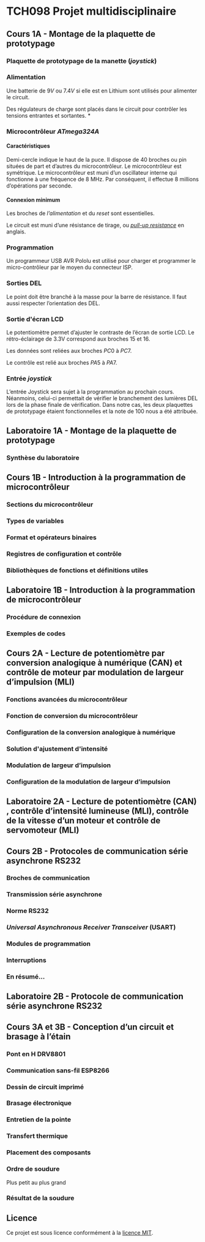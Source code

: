 # TCH098 Projet multidisciplinaire

## Cours 1A - Montage de la plaquette de prototypage

### Plaquette de prototypage de la manette (_joystick_)

### Alimentation

Une batterie de $9V$ ou $7.4V$ si elle est en Lithium sont utilisés pour alimenter le circuit.

Des régulateurs de charge sont placés dans le circuit pour contrôler les tensions entrantes et sortantes. *

### Microcontrôleur _ATmega324A_

#### Caractéristiques

Demi-cercle indique le haut de la puce. Il dispose de 40 broches ou pin situées de part et d’autres du microcontrôleur. Le microcontrôleur est symétrique.
Le microcontrôleur est muni d’un oscillateur interne qui fonctionne à une fréquence de 8 MHz. Par conséquent, il effectue 8 millions d’opérations par seconde.

#### Connexion minimum

Les broches de *l’alimentation* et du *reset* sont essentielles.

Le circuit est muni d’une résistance de tirage, ou [*pull-up resistance*](https://fr.wikipedia.org/wiki/R%C3%A9sistance_de_rappel) en anglais.

### Programmation

Un programmeur USB AVR Pololu est utilisé pour charger et programmer le micro-contrôleur par le moyen du connecteur ISP.

### Sorties DEL

Le point doit être branché à la masse pour la barre de résistance. Il faut aussi respecter l’orientation des DEL.

### Sortie d'écran LCD

Le potentiomètre permet d’ajuster le contraste de l’écran de sortie LCD. Le rétro-éclairage de 3.3V correspond aux broches $15$ et $16$.

Les données sont reliées aux broches $PC0$ à $PC7$. 

Le contrôle est relié aux broches $PA5$ à $PA7$.

### Entrée _joystick_

L’entrée Joystick sera sujet à la programmation au prochain cours. Néanmoins, celui-ci permettait de vérifier le branchement des lumières DEL lors de la phase finale de vérification. Dans notre cas, les deux plaquettes de prototypage étaient fonctionnelles et la note de $100%$ nous a été attribuée.

## Laboratoire 1A - Montage de la plaquette de prototypage

### Synthèse du laboratoire

## Cours 1B - Introduction à la programmation de microcontrôleur

### Sections du microcontrôleur

### Types de variables 

### Format et opérateurs binaires

### Registres de configuration et contrôle

### Bibliothèques de fonctions et définitions utiles

## Laboratoire 1B - Introduction à la programmation de microcontrôleur

### Procédure de connexion

### Exemples de codes

## Cours 2A - Lecture de potentiomètre par conversion analogique à numérique (CAN) et contrôle de moteur par modulation de largeur d’impulsion (MLI)

### Fonctions avancées du microcontrôleur

### Fonction de conversion du microcontrôleur

### Configuration de la conversion analogique à numérique

### Solution d'ajustement d'intensité

### Modulation de largeur d’impulsion

### Configuration de la modulation de largeur d’impulsion

## Laboratoire 2A - Lecture de potentiomètre (CAN) , contrôle d’intensité lumineuse (MLI), contrôle de la vitesse d’un moteur et contrôle de servomoteur (MLI)

## Cours 2B - Protocoles de communication série asynchrone RS232

### Broches de communication

### Transmission série asynchrone

### Norme RS232

### _Universal Asynchronous Receiver Transceiver_ (USART)

### Modules de programmation

### Interruptions

### En résumé…

## Laboratoire 2B - Protocole de communication série asynchrone RS232

## Cours 3A et 3B - Conception d’un circuit et brasage à l’étain

### Pont en H DRV8801

### Communication sans-fil ESP8266

### Dessin de circuit imprimé

### Brasage électronique

### Entretien de la pointe

### Transfert thermique

### Placement des composants

### Ordre de soudure

Plus petit au plus grand 

### Résultat de la soudure

## Licence

Ce projet est sous licence conformément à la [licence MIT](LICENSE).
